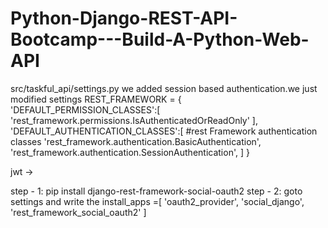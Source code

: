 # Python-Django-REST-API-Bootcamp---Build-A-Python-Web-API


src/taskful_api/settings.py
we added session based authentication.we just modified settings
REST_FRAMEWORK = {
    'DEFAULT_PERMISSION_CLASSES':[
        'rest_framework.permissions.IsAuthenticatedOrReadOnly'
    ],
    'DEFAULT_AUTHENTICATION_CLASSES':[
        #rest Framework authentication classes
        'rest_framework.authentication.BasicAuthentication',
        'rest_framework.authentication.SessionAuthentication',
    ]
}



jwt ->

step - 1: pip install django-rest-framework-social-oauth2
step - 2: goto settings and write the install_apps =[
    'oauth2_provider',
    'social_django',
    'rest_framework_social_oauth2'
]